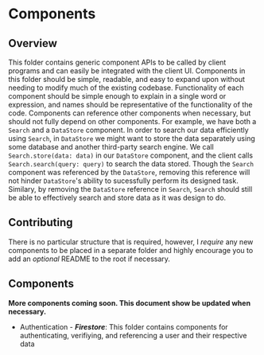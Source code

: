 #  Components

## Overview

This folder contains generic component APIs to be called by client programs and can easily be integrated with the client UI. Components in this folder should be simple, readable, and easy to expand upon without needing to modify much of the existing codebase. Functionality of each component should be simple enough to explain in a single word or expression, and names should be representative of the functionality of the code. Components can reference other components when necessary, but should not fully depend on other components. For example, we have both a `Search` and a `DataStore` component. In order to search our data efficiently using `Search`, in `DataStore`  we might want to store the data separately using some database and another third-party search engine. We call `Search.store(data: data)` in our `DataStore` component, and the client calls `Search.search(query: query)` to search the data stored. Though the `Search` component was referenced by the `DataStore`, removing this reference will not hinder `DataStore`'s ability to sucessfully perform its designed task. Similary, by removing the `DataStore` reference in `Search`, `Search` should still be able to effectively search and store data as it was design to do.

## Contributing

There is no particular structure that is required, however, I *require* any new components to be placed in a separate folder and highly encourage you to add an *optional* README to the root if necessary.

## Components

**More components coming soon. This document show be updated when necessary.**

* Authentication - ***Firestore***: This folder contains components for authenticating, verifiying, and referencing a user and their respective data


